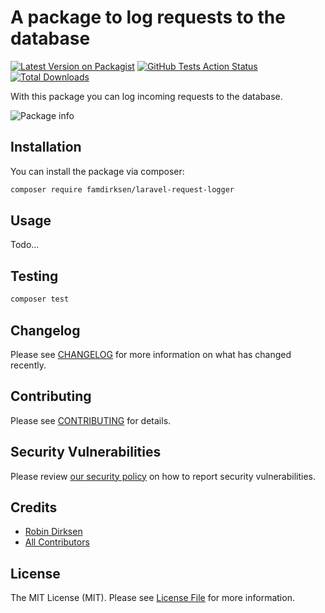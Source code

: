 # A package to log requests to the database

[![Latest Version on Packagist](https://img.shields.io/packagist/v/famdirksen/laravel-request-logger.svg?style=flat-square)](https://packagist.org/packages/famdirksen/laravel-request-logger)
[![GitHub Tests Action Status](https://img.shields.io/github/workflow/status/famdirksen/laravel-request-logger/Tests?label=tests)](https://github.com/famdirksen/laravel-request-logger/actions?query=workflow%3ATests+branch%3Amaster)
[![Total Downloads](https://img.shields.io/packagist/dt/famdirksen/laravel-request-logger.svg?style=flat-square)](https://packagist.org/packages/famdirksen/laravel-request-logger)


With this package you can log incoming requests to the database.

![Package info](https://banners.beyondco.de/Laravel%20Request%20Logger.png?theme=light&packageManager=composer+require&packageName=famdirksen%2Flaravel-request-logger&pattern=architect&style=style_1&description=Register+referrals+in+your+application+with+ease.&md=1&showWatermark=0&fontSize=100px&images=https%3A%2F%2Flaravel.com%2Fimg%2Flogomark.min.svg)

## Installation

You can install the package via composer:

```bash
composer require famdirksen/laravel-request-logger
```

## Usage

Todo...

## Testing

```bash
composer test
```

## Changelog

Please see [CHANGELOG](CHANGELOG.md) for more information on what has changed recently.

## Contributing

Please see [CONTRIBUTING](.github/CONTRIBUTING.md) for details.

## Security Vulnerabilities

Please review [our security policy](../../security/policy) on how to report security vulnerabilities.

## Credits

- [Robin Dirksen](https://github.com/robindirksen1)
- [All Contributors](../../contributors)

## License

The MIT License (MIT). Please see [License File](LICENSE.md) for more information.
